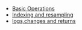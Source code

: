* [Basic Operations](/time_series/basic.py)
* [Indexing and resampling](/time_series/indexing_and_resampling.py)
* [logs,changes and returns](/time_series/logs_changes.py)
